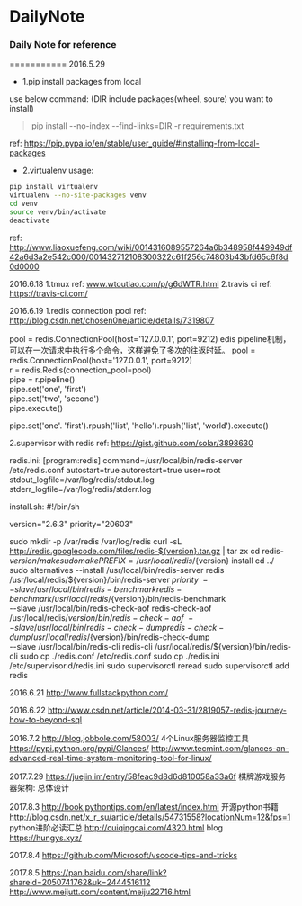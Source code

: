# DailyNote

### Daily Note for reference
===========
2016.5.29

* 1.pip install packages from local

use below command:
(DIR include packages(wheel, soure) you want to install)
> pip install --no-index --find-links=DIR -r requirements.txt

ref: https://pip.pypa.io/en/stable/user_guide/#installing-from-local-packages

* 2.virtualenv usage:

```Bash
pip install virtualenv
virtualenv --no-site-packages venv
cd venv
source venv/bin/activate
deactivate
```

ref: http://www.liaoxuefeng.com/wiki/0014316089557264a6b348958f449949df42a6d3a2e542c000/001432712108300322c61f256c74803b43bfd65c6f8d0d0000

2016.6.18
1.tmux 
ref: www.wtoutiao.com/p/g6dWTR.html
2.travis ci
ref: https://travis-ci.com/

2016.6.19
1.redis connection pool
ref: http://blog.csdn.net/chosen0ne/article/details/7319807

pool = redis.ConnectionPool(host='127.0.0.1', port=9212)
edis pipeline机制，可以在一次请求中执行多个命令，这样避免了多次的往返时延。
pool = redis.ConnectionPool(host='127.0.0.1', port=9212)  
r = redis.Redis(connection_pool=pool)  
pipe = r.pipeline()  
pipe.set('one', 'first')  
pipe.set('two', 'second')  
pipe.execute()  
  
pipe.set('one'. 'first').rpush('list', 'hello').rpush('list', 'world').execute()

2.supervisor with redis
ref: https://gist.github.com/solar/3898630

redis.ini:
[program:redis]
command=/usr/local/bin/redis-server /etc/redis.conf
autostart=true
autorestart=true
user=root
stdout_logfile=/var/log/redis/stdout.log
stderr_logfile=/var/log/redis/stderr.log

install.sh:
#!/bin/sh

version="2.6.3"
priority="20603"

sudo mkdir -p /var/redis /var/log/redis
curl -sL http://redis.googlecode.com/files/redis-${version}.tar.gz | tar zx
cd redis-${version}/
make
sudo make PREFIX=/usr/local/redis/${version} install
cd ../
sudo alternatives --install /usr/local/bin/redis-server redis /usr/local/redis/${version}/bin/redis-server ${priority} \
  --slave /usr/local/bin/redis-benchmark redis-benchmark /usr/local/redis/${version}/bin/redis-benchmark \
  --slave /usr/local/bin/redis-check-aof redis-check-aof /usr/local/redis/${version}/bin/redis-check-aof \
  --slave /usr/local/bin/redis-check-dump redis-check-dump /usr/local/redis/${version}/bin/redis-check-dump \
  --slave /usr/local/bin/redis-cli redis-cli /usr/local/redis/${version}/bin/redis-cli
sudo cp ./redis.conf /etc/redis.conf
sudo cp ./redis.ini /etc/supervisor.d/redis.ini
sudo supervisorctl reread
sudo supervisorctl add redis

2016.6.21
http://www.fullstackpython.com/

2016.6.22
http://www.csdn.net/article/2014-03-31/2819057-redis-journey-how-to-beyond-sql

2016.7.2
http://blog.jobbole.com/58003/  4个Linux服务器监控工具
https://pypi.python.org/pypi/Glances/
http://www.tecmint.com/glances-an-advanced-real-time-system-monitoring-tool-for-linux/

2017.7.29
https://juejin.im/entry/58feac9d8d6d810058a33a6f 棋牌游戏服务器架构: 总体设计

2017.8.3
http://book.pythontips.com/en/latest/index.html 开源python书籍
http://blog.csdn.net/x_r_su/article/details/54731558?locationNum=12&fps=1 python进阶必读汇总
http://cuiqingcai.com/4320.html blog
https://hungys.xyz/ 

2017.8.4
https://github.com/Microsoft/vscode-tips-and-tricks

2017.8.5
https://pan.baidu.com/share/link?shareid=2050741762&uk=2444516112
http://www.meijutt.com/content/meiju22716.html

